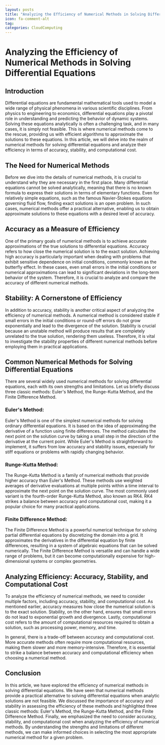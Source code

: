 ```yaml
---
layout: posts
title: "Analyzing the Efficiency of Numerical Methods in Solving Differential Equations"
icon: fa-comment-alt
tag:      
categories: CloudComputing
---
```



# Analyzing the Efficiency of Numerical Methods in Solving Differential Equations

## Introduction
Differential equations are fundamental mathematical tools used to model a wide range of physical phenomena in various scientific disciplines. From physics to engineering to economics, differential equations play a pivotal role in understanding and predicting the behavior of dynamic systems. Solving these equations analytically is often a challenging task, and in many cases, it is simply not feasible. This is where numerical methods come to the rescue, providing us with efficient algorithms to approximate the solutions to these equations. In this article, we will delve into the realm of numerical methods for solving differential equations and analyze their efficiency in terms of accuracy, stability, and computational cost.

## The Need for Numerical Methods
Before we dive into the details of numerical methods, it is crucial to understand why they are necessary in the first place. Many differential equations cannot be solved analytically, meaning that there is no known formula to express their solutions in terms of elementary functions. Even for relatively simple equations, such as the famous Navier-Stokes equations governing fluid flow, finding exact solutions is an open problem. In such cases, numerical methods offer a practical alternative, enabling us to obtain approximate solutions to these equations with a desired level of accuracy.

## Accuracy as a Measure of Efficiency
One of the primary goals of numerical methods is to achieve accurate approximations of the true solutions to differential equations. Accuracy refers to how close the numerical solution is to the exact solution. Achieving high accuracy is particularly important when dealing with problems that exhibit sensitive dependence on initial conditions, commonly known as the butterfly effect. In these cases, even small errors in the initial conditions or numerical approximations can lead to significant deviations in the long-term behavior of the system. Therefore, it is crucial to analyze and compare the accuracy of different numerical methods.

## Stability: A Cornerstone of Efficiency
In addition to accuracy, stability is another critical aspect of analyzing the efficiency of numerical methods. A numerical method is considered stable if small errors in the initial conditions or round-off errors do not grow exponentially and lead to the divergence of the solution. Stability is crucial because an unstable method will produce results that are completely unrelated to the true solution, rendering them useless. Therefore, it is vital to investigate the stability properties of different numerical methods before employing them in practical applications.

## Common Numerical Methods for Solving Differential Equations
There are several widely used numerical methods for solving differential equations, each with its own strengths and limitations. Let us briefly discuss three classic methods: Euler's Method, the Runge-Kutta Method, and the Finite Difference Method.

### Euler's Method:
Euler's Method is one of the simplest numerical methods for solving ordinary differential equations. It is based on the idea of approximating the derivative of a function using finite differences. The method calculates the next point on the solution curve by taking a small step in the direction of the derivative at the current point. While Euler's Method is straightforward to implement, it suffers from low accuracy and stability issues, especially for stiff equations or problems with rapidly changing behavior.

### Runge-Kutta Method:
The Runge-Kutta Method is a family of numerical methods that provide higher accuracy than Euler's Method. These methods use weighted averages of derivative evaluations at multiple points within a time interval to approximate the next point on the solution curve. The most commonly used variant is the fourth-order Runge-Kutta Method, also known as RK4. RK4 strikes a balance between accuracy and computational cost, making it a popular choice for many practical applications.

### Finite Difference Method:
The Finite Difference Method is a powerful numerical technique for solving partial differential equations by discretizing the domain into a grid. It approximates the derivatives in the differential equation by finite differences, resulting in a system of algebraic equations that can be solved numerically. The Finite Difference Method is versatile and can handle a wide range of problems, but it can become computationally expensive for high-dimensional systems or complex geometries.

## Analyzing Efficiency: Accuracy, Stability, and Computational Cost
To analyze the efficiency of numerical methods, we need to consider multiple factors, including accuracy, stability, and computational cost. As mentioned earlier, accuracy measures how close the numerical solution is to the exact solution. Stability, on the other hand, ensures that small errors do not lead to exponential growth and divergence. Lastly, computational cost refers to the amount of computational resources required to obtain a solution, such as processing power, memory, and time.

In general, there is a trade-off between accuracy and computational cost. More accurate methods often require more computational resources, making them slower and more memory-intensive. Therefore, it is essential to strike a balance between accuracy and computational efficiency when choosing a numerical method.

## Conclusion
In this article, we have explored the efficiency of numerical methods in solving differential equations. We have seen that numerical methods provide a practical alternative to solving differential equations when analytic solutions are not feasible. We discussed the importance of accuracy and stability in assessing the efficiency of these methods and highlighted three classic methods: Euler's Method, the Runge-Kutta Method, and the Finite Difference Method. Finally, we emphasized the need to consider accuracy, stability, and computational cost when analyzing the efficiency of numerical methods. By understanding the strengths and limitations of different methods, we can make informed choices in selecting the most appropriate numerical method for a given problem.